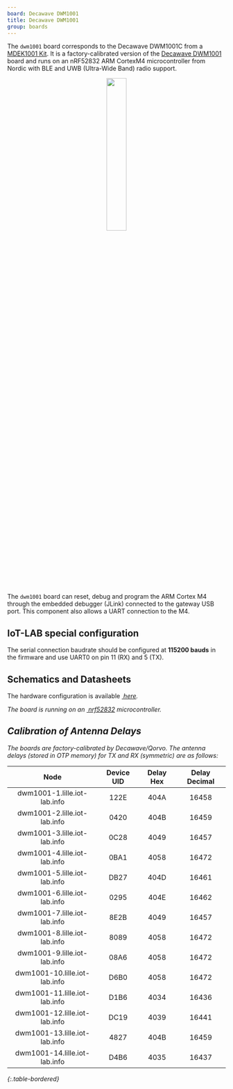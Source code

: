 ```yaml
---
board: Decawave DWM1001
title: Decawave DWM1001
group: boards
---
```



The `dwm1001` board corresponds to the Decawave DWM1001C from a [MDEK1001 Kit](https://www.qorvo.com/products/p/MDEK1001). It is a factory-calibrated version of the [Decawave DWM1001](https://www.decawave.com/product/dwm1001-development-board/) board and runs on an nRF52832 ARM CortexM4 microcontroller from Nordic with BLE and UWB (Ultra-Wide Band) radio support.

<div style="text-align:center">
<img src="{{ '/assets/images/docs/boards/dwm1001/' | relative_url}}dwm1001.jpeg" style="width:30%;"/>
</div>

The `dwm1001` board can reset, debug and program the ARM Cortex M4
through the embedded debugger (JLink) connected to the gateway USB port. This
component also allows a UART connection to the M4.

## IoT-LAB special configuration

The serial connection baudrate should be configured at **115200 bauds** in the
firmware and use UART0 on pin 11 (RX) and 5 (TX).

## Schematics and Datasheets

The hardware configuration is available [<i class="far fa-file-pdf"/>&nbsp;here](https://www.decawave.com/dwm1001dev/schematic/).

The board is running on an [<i class="far fa-file-pdf"/>&nbsp;nrf52832](https://infocenter.nordicsemi.com/pdf/nRF52832_PS_v1.4.pdf)
microcontroller.


## Calibration of Antenna Delays

The boards are factory-calibrated by Decawave/Qorvo. The antenna delays (stored in OTP memory) for TX and RX (symmetric) are as follows:


| Node                          | Device UID | Delay Hex | Delay Decimal |
| :---:                         | :---:      | :---:     | :---:         |
| dwm1001-1.lille.iot-lab.info  | 122E       | 404A      | 16458         |
| dwm1001-2.lille.iot-lab.info  | 0420       | 404B      | 16459         |
| dwm1001-3.lille.iot-lab.info  | 0C28       | 4049      | 16457         |
| dwm1001-4.lille.iot-lab.info  | 0BA1       | 4058      | 16472         |
| dwm1001-5.lille.iot-lab.info  | DB27       | 404D      | 16461         |
| dwm1001-6.lille.iot-lab.info  | 0295       | 404E      | 16462         |
| dwm1001-7.lille.iot-lab.info  | 8E2B       | 4049      | 16457         |
| dwm1001-8.lille.iot-lab.info  | 8089       | 4058      | 16472         |
| dwm1001-9.lille.iot-lab.info  | 08A6       | 4058      | 16472         |
| dwm1001-10.lille.iot-lab.info | D6B0       | 4058      | 16472         |
| dwm1001-11.lille.iot-lab.info | D1B6       | 4034      | 16436         |
| dwm1001-12.lille.iot-lab.info | DC19       | 4039      | 16441         |
| dwm1001-13.lille.iot-lab.info | 4827       | 404B      | 16459         |
| dwm1001-14.lille.iot-lab.info | D4B6       | 4035      | 16437         |
{:.table-bordered}
 
